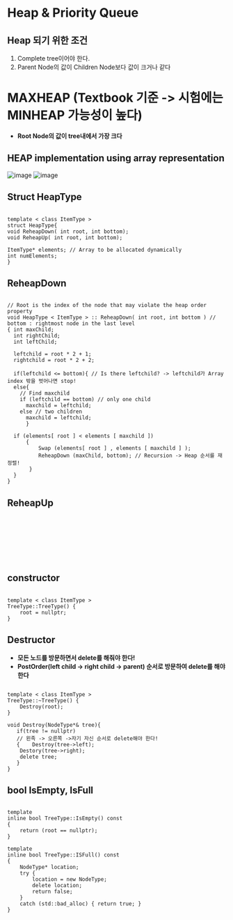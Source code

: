 Heap & Priority Queue
===============================

## Heap 되기 위한 조건
1. Complete tree이어야 한다.
2. Parent Node의 값이 Children Node보다 값이 크거나 같다

# MAXHEAP (Textbook 기준 -> 시험에는 MINHEAP 가능성이 높다)
- **Root Node의 값이 tree내에서 가장 크다**

## HEAP implementation using array representation
![image](https://user-images.githubusercontent.com/50229148/118808703-be518580-b8e4-11eb-8665-9d475115d46e.png)
![image](https://user-images.githubusercontent.com/50229148/118808892-ee008d80-b8e4-11eb-9add-6490f24805f0.png)

## Struct HeapType
<pre><code>
template < class ItemType >
struct HeapType{
void ReheapDown( int root, int bottom);
void ReheapUp( int root, int bottom);

ItemType* elements; // Array to be allocated dynamically
int numElements;
}
</code></pre>

## ReheapDown
<pre><code>
// Root is the index of the node that may violate the heap order property
void HeapType < ItemType > :: ReheapDown( int root, int bottom ) // bottom : rightmost node in the last level
{ int maxChild;
  int rightChild;
  int leftChild;
  
  leftchild = root * 2 + 1;
  rightchild = root * 2 + 2;
  
  if(leftchild <= bottom){ // Is there leftchild? -> leftchild가 Array index 밖을 벗어나면 stop!
  else{
    // Find maxchild
    if (leftchild == bottom) // only one child
      maxchild = leftchild;
    else // two children
      maxchild = leftchild;
      }
  
  if (elements[ root ] < elements [ maxchild ])
      {
          Swap (elements[ root ] , elements [ maxchild ] );
          ReheapDown (maxChild, bottom); // Recursion -> Heap 순서를 재정렬!
       }
  }
}
</code></pre>

## ReheapUp
<pre><code>
</code></pre>

## 
<pre><code>
</code></pre>

## 
<pre><code>
</code></pre>

## constructor
<pre><code>
template < class ItemType >
TreeType<ItemType>::TreeType() {
	root = nullptr;
}</pre></code>

## Destructor
- **모든 노드를 방문하면서 delete를 해줘야 한다!**
- **PostOrder(left child -> right child -> parent) 순서로 방문하여 delete를 해야한다**
<pre><code>
template < class ItemType >
TreeType<ItemType>::~TreeType() {
	Destroy(root);
}

void Destroy(NodeType*& tree){
   if(tree != nullptr)
   // 왼족 -> 오른쪽 ->자기 자신 순서로 delete해야 한다!
   {	Destroy(tree->left);
   	Destory(tree->right);
	delete tree;
   }
}
</pre></code>

## bool IsEmpty, IsFull
<pre><code>
template<class ItemType>
inline bool TreeType<ItemType>::IsEmpty() const
{
	return (root == nullptr);
}

template<class ItemType>
inline bool TreeType<ItemType>::ISFull() const
{
	NodeType* location;
	try {
		location = new NodeType;
		delete location;
		return false;
	}
	catch (std::bad_alloc) { return true; }
}</code></pre>
